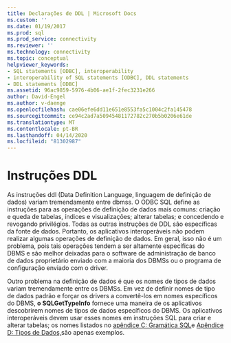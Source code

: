 ```yaml
---
title: Declarações de DDL | Microsoft Docs
ms.custom: ''
ms.date: 01/19/2017
ms.prod: sql
ms.prod_service: connectivity
ms.reviewer: ''
ms.technology: connectivity
ms.topic: conceptual
helpviewer_keywords:
- SQL statements [ODBC], interoperability
- interoperability of SQL statements [ODBC], DDL statements
- DDL statements [ODBC]
ms.assetid: 96ac9859-5976-4b06-ae1f-2fec3231e266
author: David-Engel
ms.author: v-daenge
ms.openlocfilehash: cae06efe6dd11e651e8553fa5c1004c2fa145478
ms.sourcegitcommit: ce94c2ad7a50945481172782c270b5b0206e61de
ms.translationtype: MT
ms.contentlocale: pt-BR
ms.lasthandoff: 04/14/2020
ms.locfileid: "81302987"
---
```

# <a name="ddl-statements"></a>Instruções DDL
As instruções ddl (Data Definition Language, linguagem de definição de dados) variam tremendamente entre dbmss. O ODBC SQL define as instruções para as operações de definição de dados mais comuns: criação e queda de tabelas, índices e visualizações; alterar tabelas; e concedendo e revogando privilégios. Todas as outras instruções de DDL são específicas da fonte de dados. Portanto, os aplicativos interoperáveis não podem realizar algumas operações de definição de dados. Em geral, isso não é um problema, pois tais operações tendem a ser altamente específicas do DBMS e são melhor deixadas para o software de administração de banco de dados proprietário enviado com a maioria dos DBMSs ou o programa de configuração enviado com o driver.  
  
 Outro problema na definição de dados é que os nomes de tipos de dados variam tremendamente entre os DBMSs. Em vez de definir nomes de tipo de dados padrão e forçar os drivers a convertê-los em nomes específicos do DBMS, **o SQLGetTypeInfo** fornece uma maneira de os aplicativos descobrirem nomes de tipos de dados específicos do DBMS. Os aplicativos interoperáveis devem usar esses nomes em instruções SQL para criar e alterar tabelas; os nomes listados no [apêndice C: Gramática SQL](../../../odbc/reference/appendixes/appendix-c-sql-grammar.md)e [Apêndice D: Tipos de Dados,](../../../odbc/reference/appendixes/appendix-d-data-types.md)são apenas exemplos.
